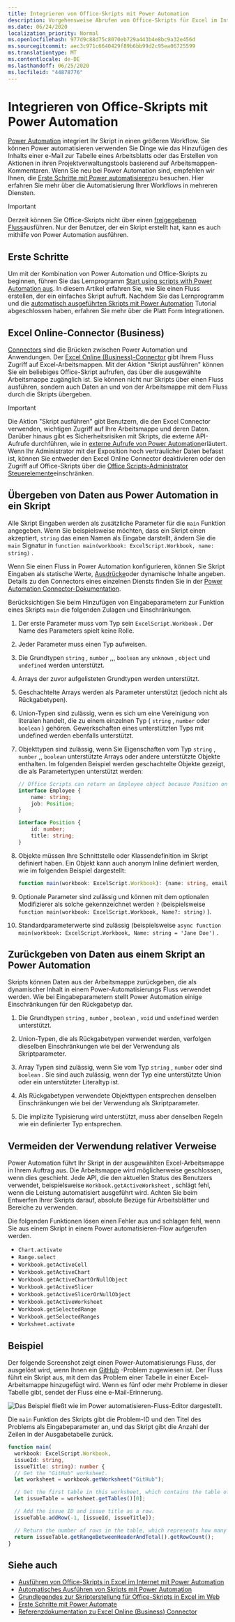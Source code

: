 ```yaml
---
title: Integrieren von Office-Skripts mit Power Automation
description: Vorgehensweise Abrufen von Office-Skripts für Excel im Internet arbeiten mit einem Power automatisieren Workflow.
ms.date: 06/24/2020
localization_priority: Normal
ms.openlocfilehash: 977d9c88d75c8070eb729a443b4e8bc9a32e456d
ms.sourcegitcommit: aec3c971c6640429f89b6bb99d2c95ea06725599
ms.translationtype: MT
ms.contentlocale: de-DE
ms.lasthandoff: 06/25/2020
ms.locfileid: "44878776"
---
```

# <a name="integrate-office-scripts-with-power-automate"></a>Integrieren von Office-Skripts mit Power Automation

[Power Automation](https://flow.microsoft.com) integriert Ihr Skript in einen größeren Workflow. Sie können Power automatisieren verwenden Sie Dinge wie das Hinzufügen des Inhalts einer e-Mail zur Tabelle eines Arbeitsblatts oder das Erstellen von Aktionen in ihren Projektverwaltungstools basierend auf Arbeitsmappen-Kommentaren. Wenn Sie neu bei Power Automation sind, empfehlen wir Ihnen, die [Erste Schritte mit Power automatisieren](/power-automate/getting-started)zu besuchen. Hier erfahren Sie mehr über die Automatisierung Ihrer Workflows in mehreren Diensten.

> [!IMPORTANT]
> Derzeit können Sie Office-Skripts nicht über einen [freigegebenen Fluss](/power-automate/share-buttons)ausführen. Nur der Benutzer, der ein Skript erstellt hat, kann es auch mithilfe von Power Automation ausführen.

## <a name="getting-started"></a>Erste Schritte

Um mit der Kombination von Power Automation und Office-Skripts zu beginnen, führen Sie das Lernprogramm [Start using scripts with Power Automation aus](../tutorials/excel-power-automate-manual.md). In diesem Artikel erfahren Sie, wie Sie einen Fluss erstellen, der ein einfaches Skript aufruft. Nachdem Sie das Lernprogramm und die [automatisch ausgeführten Skripts mit Power Automation](../tutorials/excel-power-automate-trigger.md) Tutorial abgeschlossen haben, erfahren Sie mehr über die Platt Form Integrationen.

## <a name="excel-online-business-connector"></a>Excel Online-Connector (Business)

[Connectors](/connectors/connectors) sind die Brücken zwischen Power Automation und Anwendungen. Der [Excel Online (Business)-Connector](/connectors/excelonlinebusiness) gibt Ihrem Fluss Zugriff auf Excel-Arbeitsmappen. Mit der Aktion "Skript ausführen" können Sie ein beliebiges Office-Skript aufrufen, das über die ausgewählte Arbeitsmappe zugänglich ist. Sie können nicht nur Skripts über einen Fluss ausführen, sondern auch Daten an und von der Arbeitsmappe mit dem Fluss durch die Skripts übergeben.

> [!IMPORTANT]
> Die Aktion "Skript ausführen" gibt Benutzern, die den Excel Connector verwenden, wichtigen Zugriff auf Ihre Arbeitsmappe und deren Daten. Darüber hinaus gibt es Sicherheitsrisiken mit Skripts, die externe API-Aufrufe durchführen, wie in [externe Aufrufe von Power Automation](external-calls.md)erläutert. Wenn Ihr Administrator mit der Exposition hoch vertraulicher Daten befasst ist, können Sie entweder den Excel Online Connector deaktivieren oder den Zugriff auf Office-Skripts über die [Office Scripts-Administrator Steuerelemente](https://support.microsoft.com/office/19d3c51a-6ca2-40ab-978d-60fa49554dcf)einschränken.

## <a name="passing-data-from-power-automate-into-a-script"></a>Übergeben von Daten aus Power Automation in ein Skript

Alle Skript Eingaben werden als zusätzliche Parameter für die `main` Funktion angegeben. Wenn Sie beispielsweise möchten, dass ein Skript einen akzeptiert, `string` das einen Namen als Eingabe darstellt, ändern Sie die `main` Signatur in `function main(workbook: ExcelScript.Workbook, name: string)` .

Wenn Sie einen Fluss in Power Automation konfigurieren, können Sie Skript Eingaben als statische Werte, [Ausdrücke](/power-automate/use-expressions-in-conditions)oder dynamische Inhalte angeben. Details zu den Connectors eines einzelnen Diensts finden Sie in der [Power Automation Connector-Dokumentation](/connectors/).

Berücksichtigen Sie beim Hinzufügen von Eingabeparametern zur Funktion eines Skripts `main` die folgenden Zulagen und Einschränkungen.

1. Der erste Parameter muss vom Typ sein `ExcelScript.Workbook` . Der Name des Parameters spielt keine Rolle.

2. Jeder Parameter muss einen Typ aufweisen.

3. Die Grundtypen `string` , `number` ,,, `boolean` `any` `unknown` , `object` und `undefined` werden unterstützt.

4. Arrays der zuvor aufgelisteten Grundtypen werden unterstützt.

5. Geschachtelte Arrays werden als Parameter unterstützt (jedoch nicht als Rückgabetypen).

6. Union-Typen sind zulässig, wenn es sich um eine Vereinigung von literalen handelt, die zu einem einzelnen Typ ( `string` , `number` oder `boolean` ) gehören. Gewerkschaften eines unterstützten Typs mit undefined werden ebenfalls unterstützt.

7. Objekttypen sind zulässig, wenn Sie Eigenschaften vom Typ `string` , `number` ,, `boolean` unterstützte Arrays oder andere unterstützte Objekte enthalten. Im folgenden Beispiel werden geschachtelte Objekte gezeigt, die als Parametertypen unterstützt werden:

    ```TypeScript
    // Office Scripts can return an Employee object because Position only contains strings and numbers.
    interface Employee {
        name: string;
        job: Position;
    }

    interface Position {
        id: number;
        title: string;
    }
    ```

8. Objekte müssen Ihre Schnittstelle oder Klassendefinition im Skript definiert haben. Ein Objekt kann auch anonym Inline definiert werden, wie im folgenden Beispiel dargestellt:

    ```TypeScript
    function main(workbook: ExcelScript.Workbook): {name: string, email: string}
    ```

9. Optionale Parameter sind zulässig und können mit dem optionalen Modifizierer als solche gekennzeichnet werden `?` (beispielsweise `function main(workbook: ExcelScript.Workbook, Name?: string)` ).

10. Standardparameterwerte sind zulässig (beispielsweise `async function main(workbook: ExcelScript.Workbook, Name: string = 'Jane Doe')` .

## <a name="returning-data-from-a-script-back-to-power-automate"></a>Zurückgeben von Daten aus einem Skript an Power Automation

Skripts können Daten aus der Arbeitsmappe zurückgeben, die als dynamischer Inhalt in einem Power-Automatisierungs Fluss verwendet werden. Wie bei Eingabeparametern stellt Power Automation einige Einschränkungen für den Rückgabetyp dar.

1. Die Grundtypen `string` , `number` , `boolean` , `void` und `undefined` werden unterstützt.

2. Union-Typen, die als Rückgabetypen verwendet werden, verfolgen dieselben Einschränkungen wie bei der Verwendung als Skriptparameter.

3. Array Typen sind zulässig, wenn Sie vom Typ `string` , `number` oder sind `boolean` . Sie sind auch zulässig, wenn der Typ eine unterstützte Union oder ein unterstützter Literaltyp ist.

4. Als Rückgabetypen verwendete Objekttypen entsprechen denselben Einschränkungen wie bei der Verwendung als Skriptparameter.

5. Die implizite Typisierung wird unterstützt, muss aber denselben Regeln wie ein definierter Typ entsprechen.

## <a name="avoid-using-relative-references"></a>Vermeiden der Verwendung relativer Verweise

Power Automation führt Ihr Skript in der ausgewählten Excel-Arbeitsmappe in Ihrem Auftrag aus. Die Arbeitsmappe wird möglicherweise geschlossen, wenn dies geschieht. Jede API, die den aktuellen Status des Benutzers verwendet, beispielsweise `Workbook.getActiveWorksheet` , schlägt fehl, wenn die Leistung automatisiert ausgeführt wird. Achten Sie beim Entwerfen Ihrer Skripts darauf, absolute Bezüge für Arbeitsblätter und Bereiche zu verwenden.

Die folgenden Funktionen lösen einen Fehler aus und schlagen fehl, wenn Sie aus einem Skript in einem Power automatisieren-Flow aufgerufen werden.

- `Chart.activate`
- `Range.select`
- `Workbook.getActiveCell`
- `Workbook.getActiveChart`
- `Workbook.getActiveChartOrNullObject`
- `Workbook.getActiveSlicer`
- `Workbook.getActiveSlicerOrNullObject`
- `Workbook.getActiveWorksheet`
- `Workbook.getSelectedRange`
- `Workbook.getSelectedRanges`
- `Worksheet.activate`

## <a name="example"></a>Beispiel

Der folgende Screenshot zeigt einen Power-Automatisierungs Fluss, der ausgelöst wird, wenn Ihnen ein [GitHub](https://github.com/) -Problem zugewiesen ist. Der Fluss führt ein Skript aus, mit dem das Problem einer Tabelle in einer Excel-Arbeitsmappe hinzugefügt wird. Wenn es fünf oder mehr Probleme in dieser Tabelle gibt, sendet der Fluss eine e-Mail-Erinnerung.

![Das Beispiel fließt wie im Power automatisieren-Fluss-Editor dargestellt.](../images/power-automate-parameter-return-sample.png)

Die `main` Funktion des Skripts gibt die Problem-ID und den Titel des Problems als Eingabeparameter an, und das Skript gibt die Anzahl der Zeilen in der Ausgabetabelle zurück.

```TypeScript
function main(
  workbook: ExcelScript.Workbook,
  issueId: string,
  issueTitle: string): number {
  // Get the "GitHub" worksheet.
  let worksheet = workbook.getWorksheet("GitHub");

  // Get the first table in this worksheet, which contains the table of GitHub issues.
  let issueTable = worksheet.getTables()[0];

  // Add the issue ID and issue title as a row.
  issueTable.addRow(-1, [issueId, issueTitle]);

  // Return the number of rows in the table, which represents how many issues are assigned to this user.
  return issueTable.getRangeBetweenHeaderAndTotal().getRowCount();
}
```

## <a name="see-also"></a>Siehe auch

- [Ausführen von Office-Skripts in Excel im Internet mit Power Automation](../tutorials/excel-power-automate-manual.md)
- [Automatisches Ausführen von Skripts mit Power Automation](../tutorials/excel-power-automate-trigger.md)
- [Grundlegendes zur Skripterstellung für Office-Skripts in Excel im Web](scripting-fundamentals.md)
- [Erste Schritte mit Power Automate](/power-automate/getting-started)
- [Referenzdokumentation zu Excel Online (Business) Connector](/connectors/excelonlinebusiness/)
